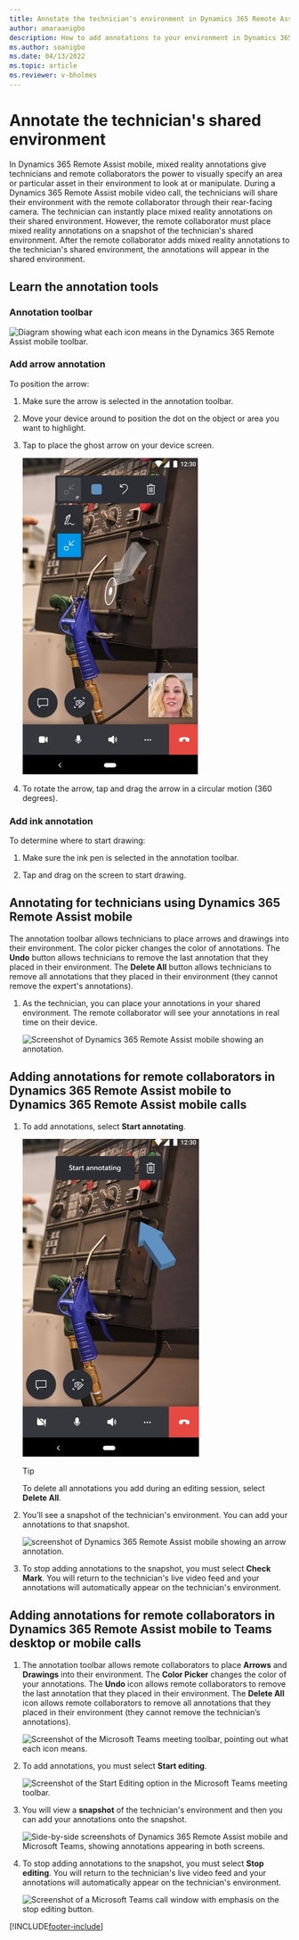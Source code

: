 ```yaml
---
title: Annotate the technician's environment in Dynamics 365 Remote Assist mobile
author: amaraanigbo
description: How to add annotations to your environment in Dynamics 365 Remote Assist mobile 
ms.author: soanigbo
ms.date: 04/13/2022
ms.topic: article
ms.reviewer: v-bholmes
---
```


# Annotate the technician's shared environment

In Dynamics 365 Remote Assist mobile, mixed reality annotations give technicians and remote collaborators the power to visually specify an area or particular asset in their environment to look at or manipulate. During a Dynamics 365 Remote Assist mobile video call, the technicians will share their environment with the remote collaborator through their rear-facing camera. The technician can instantly place mixed reality annotations on their shared environment. However, the remote collaborator must place mixed reality annotations on a snapshot of the technician's shared environment. After the remote collaborator adds mixed reality annotations to the technician's shared environment, the annotations will appear in the shared environment. 

## Learn the annotation tools

### Annotation toolbar

![Diagram showing what each icon means in the Dynamics 365 Remote Assist mobile toolbar.](./media/mr-toolbar.png "RAM Toolbar")

### Add arrow annotation 

To position the arrow: 

1. Make sure the arrow is selected in the annotation toolbar. 

2. Move your device around to position the dot on the object or area you want to highlight.

3. Tap to place the ghost arrow on your device screen.

    ![Show ghost arrow in the Dynamics 365 Remote Assist mobile toolbar.](./media/share-annotation-1.jpg "RAM Ghost Arrow")

4. To rotate the arrow, tap and drag the arrow in a circular motion (360 degrees).

### Add ink annotation 

To determine where to start drawing:

1. Make sure the ink pen is selected in the annotation toolbar.
 
2. Tap and drag on the screen to start drawing. 

## Annotating for technicians using Dynamics 365 Remote Assist mobile

The annotation toolbar allows technicians to place arrows and drawings into their environment. The color picker changes the color of annotations. The **Undo** button allows technicians to remove the last annotation that they placed in their environment. The **Delete All** button allows technicians to remove all annotations that they placed in their environment (they cannot remove the expert's annotations).

1. As the technician, you can place your annotations in your shared environment. The remote collaborator will see your annotations in real time on their device.

    ![Screenshot of Dynamics 365 Remote Assist mobile showing an annotation.](./media/in-call-ram.png)

## Adding annotations for remote collaborators in Dynamics 365 Remote Assist mobile to Dynamics 365 Remote Assist mobile calls

1. To add annotations, select **Start annotating**.    

    ![Remote collaborator on RAM single screen.](./media/share-annotation-3.jpg "RAM Remote Collaborator")
    
    > [!TIP]
    > To delete all annotations you add during an editing session, select **Delete All**.

2. You'll see a snapshot of the technician's environment. You can add your annotations to that snapshot.

    ![screenshot of Dynamics 365 Remote Assist mobile showing an arrow annotation.](./media/ram-ram-remote-collab.png "Place Annotations")

3. To stop adding annotations to the snapshot, you must select **Check Mark**. You will return to the technician's live video feed and your annotations will automatically appear on the technician's environment.

## Adding annotations for remote collaborators in Dynamics 365 Remote Assist mobile to Teams desktop or mobile calls

1. The annotation toolbar allows remote collaborators to place **Arrows** and **Drawings** into their environment. The **Color Picker** changes the color of your annotations. The **Undo** icon allows remote collaborators to remove the last annotation that they placed in their environment. The **Delete All** icon allows remote collaborators to remove all annotations that they placed in their environment (they cannot remove the technician’s annotations).

    ![Screenshot of the Microsoft Teams meeting toolbar, pointing out what each icon means.](./media/mrtoolbar.png)

2. To add annotations, you must select **Start editing**.

    ![Screenshot of the Start Editing option in the Microsoft Teams meeting toolbar.](./media/teams_2.png)

3. You will view a **snapshot** of the technician's environment and then you can add your annotations onto the snapshot.

    ![Side-by-side screenshots of Dynamics 365 Remote Assist mobile and Microsoft Teams, showing annotations appearing in both screens.](./media/ram-teams-remote-collab.png "Place Annotations")

4. To stop adding annotations to the snapshot, you must select **Stop editing**. You will return to the technician's live video feed and your annotations will automatically appear on the technician's environment.

    ![Screenshot of a Microsoft Teams call window with emphasis on the stop editing button.](./media/teams_4.png)


[!INCLUDE[footer-include](../../includes/footer-banner.md)]
